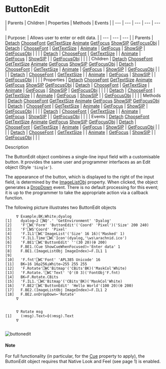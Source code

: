 




<h1 class="heading"><span class="name">ButtonEdit</span></h1>
| Parents | Children | Properties | Methods | Events |
| --- | --- | --- | --- | ---  |

| Purpose: | Allows user to enter or edit data. |
| --- | --- | ---  |
| Parents | [Detach](./detach.md) [ChooseFont](./choosefont.md) [GetTextSize](./gettextsize.md) [Animate](./animate.md) [GetFocus](./getfocus.md) [ShowSIP](./showsip.md) [GetFocusObj](./getfocusobj.md) | [Detach](./detach.md) | [ChooseFont](./choosefont.md) | [GetTextSize](./gettextsize.md) | [Animate](./animate.md) | [GetFocus](./getfocus.md) | [ShowSIP](./showsip.md) | [GetFocusObj](./getfocusobj.md) |  |  |
| [Detach](./detach.md) | [ChooseFont](./choosefont.md) | [GetTextSize](./gettextsize.md) |
| [Animate](./animate.md) | [GetFocus](./getfocus.md) | [ShowSIP](./showsip.md) |
| [GetFocusObj](./getfocusobj.md) |  |  |
| Children | [Detach](./detach.md) [ChooseFont](./choosefont.md) [GetTextSize](./gettextsize.md) [Animate](./animate.md) [GetFocus](./getfocus.md) [ShowSIP](./showsip.md) [GetFocusObj](./getfocusobj.md) | [Detach](./detach.md) | [ChooseFont](./choosefont.md) | [GetTextSize](./gettextsize.md) | [Animate](./animate.md) | [GetFocus](./getfocus.md) | [ShowSIP](./showsip.md) | [GetFocusObj](./getfocusobj.md) |  |  |
| [Detach](./detach.md) | [ChooseFont](./choosefont.md) | [GetTextSize](./gettextsize.md) |
| [Animate](./animate.md) | [GetFocus](./getfocus.md) | [ShowSIP](./showsip.md) |
| [GetFocusObj](./getfocusobj.md) |  |  |
| Properties | [Detach](./detach.md) [ChooseFont](./choosefont.md) [GetTextSize](./gettextsize.md) [Animate](./animate.md) [GetFocus](./getfocus.md) [ShowSIP](./showsip.md) [GetFocusObj](./getfocusobj.md) | [Detach](./detach.md) | [ChooseFont](./choosefont.md) | [GetTextSize](./gettextsize.md) | [Animate](./animate.md) | [GetFocus](./getfocus.md) | [ShowSIP](./showsip.md) | [GetFocusObj](./getfocusobj.md) |  |  |
| [Detach](./detach.md) | [ChooseFont](./choosefont.md) | [GetTextSize](./gettextsize.md) |
| [Animate](./animate.md) | [GetFocus](./getfocus.md) | [ShowSIP](./showsip.md) |
| [GetFocusObj](./getfocusobj.md) |  |  |
| Methods | [Detach](./detach.md) [ChooseFont](./choosefont.md) [GetTextSize](./gettextsize.md) [Animate](./animate.md) [GetFocus](./getfocus.md) [ShowSIP](./showsip.md) [GetFocusObj](./getfocusobj.md) | [Detach](./detach.md) | [ChooseFont](./choosefont.md) | [GetTextSize](./gettextsize.md) | [Animate](./animate.md) | [GetFocus](./getfocus.md) | [ShowSIP](./showsip.md) | [GetFocusObj](./getfocusobj.md) |  |  |
| [Detach](./detach.md) | [ChooseFont](./choosefont.md) | [GetTextSize](./gettextsize.md) |
| [Animate](./animate.md) | [GetFocus](./getfocus.md) | [ShowSIP](./showsip.md) |
| [GetFocusObj](./getfocusobj.md) |  |  |
| Events | [Detach](./detach.md) [ChooseFont](./choosefont.md) [GetTextSize](./gettextsize.md) [Animate](./animate.md) [GetFocus](./getfocus.md) [ShowSIP](./showsip.md) [GetFocusObj](./getfocusobj.md) | [Detach](./detach.md) | [ChooseFont](./choosefont.md) | [GetTextSize](./gettextsize.md) | [Animate](./animate.md) | [GetFocus](./getfocus.md) | [ShowSIP](./showsip.md) | [GetFocusObj](./getfocusobj.md) |  |  |
| [Detach](./detach.md) | [ChooseFont](./choosefont.md) | [GetTextSize](./gettextsize.md) |
| [Animate](./animate.md) | [GetFocus](./getfocus.md) | [ShowSIP](./showsip.md) |
| [GetFocusObj](./getfocusobj.md) |  |  |


Description


The ButtonEdit object combines a single-line input field with a customisable button. It provides the same user and programmer interfaces as an Edit object (Style `'Single'`).



The appearance of the button, which is displayed to the right of the input field, is determined by the [ImageListObj](./imagelistobj.md) property. When clicked, the object generates a [DropDown](./dropdown.md) event. There is no default processing for this event; it is up to the programmer to take the appropriate action via a callback function.


The following picture illustrates two ButtonEdit objects
```apl
     ∇ Example;BK;White;dyalog
[1]    dyalog←2 ⎕NQ'.' 'GetEnvironment' 'Dyalog'
[2]    'F'⎕WC'Form' 'ButtonEdit'('Coord' 'Pixel')('Size' 200 240)
[3]    'F'⎕WS'Coord' 'Pixel'
[4]    'F.IL1'⎕WC'ImageList'('Size' 16 16)('Masked' 1)
[5]    'F.IL1.Time'⎕WC'Icon'(dyalog,'\ws\arachnid.ico')
[6]    'F.BE1'⎕WC'ButtonEdit' ''(30 20)(⍬ 200)
[7]    F.BE1.(Cue ShowCueWhenFocused)←'Enter data' 1
[8]    F.BE1.(ImageListObj ImageIndex)←F.IL1 1
[9]
[10]   'F.fnt'⎕WC'Font' 'APL385 Unicode' 16
[11]   BK←16 16⍴256⊥White←255 255 255
[12]   'F.Rotate'⎕WC'Bitmap'('CBits'BK)('MaskCol'White)
[13]   'F.Rotate.'⎕WC'Text' '⌽'(0 3)('FontObj'F.fnt)
[14]   BK←F.Rotate.CBits
[15]   'F.IL1.'⎕WC'Bitmap'('CBits'BK)('MaskCol'White)
[16]   'F.BE2'⎕WC'ButtonEdit' 'Hello World'(100 20)(⍬ 200)
[17]   F.BE2.(ImageListObj ImageIndex)←F.IL1 2
[18]   F.BE2.onDropDown←'Rotate'
     ∇


     ∇ Rotate msg
[1]    (⊃msg).Text←⌽(⊃msg).Text
     ∇


```


![buttonedit](../img/buttonedit.png)

#### Note


For full functionality (in particular, for the [Cue](./cue.md) property to apply), the ButtonEdit object requires that  Native Look and Feel 
(see page 1)
 is enabled.


